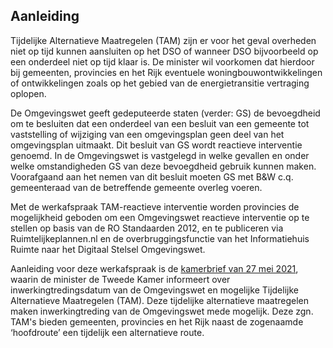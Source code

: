 ## Aanleiding 

Tijdelijke Alternatieve Maatregelen (TAM) zijn er voor het geval overheden niet op tijd kunnen aansluiten op het DSO of wanneer DSO bijvoorbeeld op een onderdeel niet op tijd klaar is. De minister wil voorkomen dat hierdoor bij gemeenten, provincies en het Rijk eventuele woningbouwontwikkelingen of ontwikkelingen zoals op het gebied van de energietransitie vertraging oplopen.

De Omgevingswet geeft gedeputeerde staten (verder: GS) de bevoegdheid om te besluiten dat een onderdeel van een besluit van een gemeente tot vaststelling of wijziging van een omgevingsplan geen deel van het omgevingsplan uitmaakt. Dit besluit van GS wordt reactieve interventie genoemd. In de Omgevingswet is vastgelegd in welke gevallen en onder welke omstandigheden GS van deze bevoegdheid gebruik kunnen maken. Voorafgaand aan het nemen van dit besluit moeten GS met B&W c.q. gemeenteraad van de betreffende gemeente overleg voeren.

Met de werkafspraak TAM-reactieve interventie worden provincies de mogelijkheid geboden om een Omgevingswet reactieve interventie op te stellen op basis van de RO Standaarden 2012, en te publiceren via Ruimtelijkeplannen.nl en de overbruggingsfunctie van het Informatiehuis Ruimte naar het Digitaal Stelsel Omgevingswet. 

Aanleiding voor deze werkafspraak is de <a href='https://zoek.officielebekendmakingen.nl/kst-33118-CF.html' target='_blank'>kamerbrief van 27 mei 2021</a>, waarin de minister de Tweede Kamer informeert over inwerkingtredingsdatum van de Omgevingswet en mogelijke Tijdelijke Alternatieve Maatregelen (TAM). Deze tijdelijke alternatieve maatregelen maken inwerkingtreding van de Omgevingswet mede mogelijk. Deze zgn. TAM's bieden gemeenten, provincies en het Rijk naast de zogenaamde ‘hoofdroute’ een tijdelijk een alternatieve route. 
